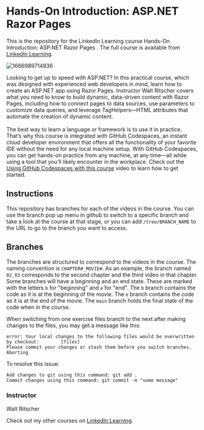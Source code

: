 # Hands-On Introduction: ASP.NET Razor Pages 
This is the repository for the LinkedIn Learning course Hands-On Introduction: ASP.NET Razor Pages . The full course is available from [LinkedIn Learning][lil-course-url].

![1666989714836](https://user-images.githubusercontent.com/28540243/200746773-01791336-8e7b-4a70-a78e-35091df8d27b.jpeg)

Looking to get up to speed with ASP.NET? In this practical course, which was designed with experienced web developers in mind, learn how to create an ASP.NET app using Razor Pages. Instructor Walt Ritscher covers what you need to know to build dynamic, data-driven content with Razor Pages, including how to connect pages to data sources, use parameters to customize data queries, and leverage TagHelpers—HTML attributes that automate the creation of dynamic content.<br><br>The best way to learn a language or framework is to use it in practice. That’s why this course is integrated with GitHub Codespaces, an instant cloud developer environment that offers all the functionality of your favorite IDE without the need for any local machine setup. With GitHub Codespaces, you can get hands-on practice from any machine, at any time—all while using a tool that you’ll likely encounter in the workplace. Check out the [Using GitHub Codespaces with this course][gcs-video-url] video to learn how to get started.


## Instructions
This repository has branches for each of the videos in the course. You can use the branch pop up menu in github to switch to a specific branch and take a look at the course at that stage, or you can add `/tree/BRANCH_NAME` to the URL to go to the branch you want to access.

## Branches
The branches are structured to correspond to the videos in the course. The naming convention is `CHAPTER#_MOVIE#`. As an example, the branch named `02_03` corresponds to the second chapter and the third video in that chapter. 
Some branches will have a beginning and an end state. These are marked with the letters `b` for "beginning" and `e` for "end". The `b` branch contains the code as it is at the beginning of the movie. The `e` branch contains the code as it is at the end of the movie. The `main` branch holds the final state of the code when in the course.

When switching from one exercise files branch to the next after making changes to the files, you may get a message like this:

    error: Your local changes to the following files would be overwritten by checkout:        [files]
    Please commit your changes or stash them before you switch branches.
    Aborting

To resolve this issue:
	
    Add changes to git using this command: git add .
	Commit changes using this command: git commit -m "some message"
### Instructor

Walt Ritscher

Check out my other courses on [LinkedIn Learning](https://www.linkedin.com/learning/instructors/walt-ritscher?u=104).

[lil-course-url]: https://www.linkedin.com/learning/hands-on-introduction-asp-dot-net-razor-pages
[lil-thumbnail-url]: https://media.licdn.com/dms/image/D560DAQFaH3IFYzWuKQ/learning-public-crop_675_1200/0/1666989714836?e=1667955600&v=beta&t=XoygcpHSRWDS93YLFBaSal8s6jQCJY7ecE2RyWQC8qI
[gcs-video-url]: https://www.linkedin.com/learning/hands-on-introduction-asp-dot-net-razor-pages/using-github-codespaces-with-this-course

